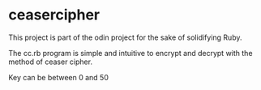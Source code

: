 # ceasercipher


This project is part of the odin project for the sake of solidifying Ruby. 

The cc.rb program is simple and intuitive to encrypt and decrypt with the method of ceaser cipher. 

Key can be between 0 and 50